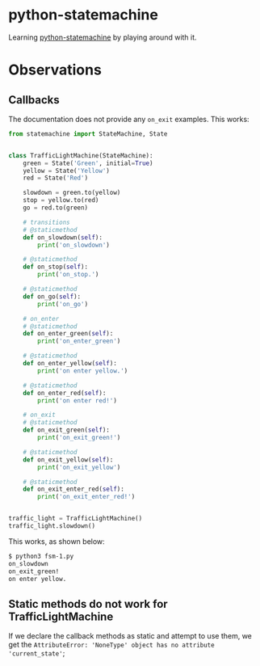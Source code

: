 # python-statemachine
Learning [python-statemachine](https://pypi.org/project/python-statemachine/) by playing around with it.

# Observations
## Callbacks
The documentation does not provide any `on_exit` examples. This works:
```python
from statemachine import StateMachine, State


class TrafficLightMachine(StateMachine):
    green = State('Green', initial=True)
    yellow = State('Yellow')
    red = State('Red')

    slowdown = green.to(yellow)
    stop = yellow.to(red)
    go = red.to(green)

    # transitions
    # @staticmethod
    def on_slowdown(self):
        print('on_slowdown')

    # @staticmethod
    def on_stop(self):
        print('on_stop.')

    # @staticmethod
    def on_go(self):
        print('on_go')

    # on_enter
    # @staticmethod
    def on_enter_green(self):
        print('on_enter_green')

    # @staticmethod
    def on_enter_yellow(self):
        print('on enter yellow.')

    # @staticmethod
    def on_enter_red(self):
        print('on enter red!')

    # on_exit
    # @staticmethod
    def on_exit_green(self):
        print('on_exit_green!')

    # @staticmethod
    def on_exit_yellow(self):
        print('on_exit_yellow')

    # @staticmethod
    def on_exit_enter_red(self):
        print('on_exit_enter_red!')


traffic_light = TrafficLightMachine()
traffic_light.slowdown()
```
This works, as shown below:
 ```bash
$ python3 fsm-1.py
on_slowdown
on_exit_green!
on enter yellow.
```

## Static methods do not work for TrafficLightMachine
If we declare the callback methods as static and attempt to use them, we get the `AttributeError: 'NoneType' object has no attribute 'current_state'`;
